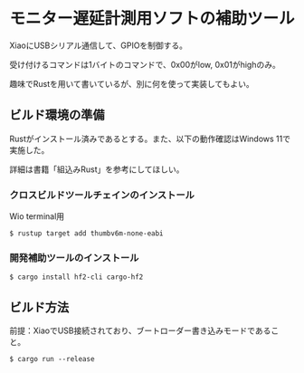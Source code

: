 # モニター遅延計測用ソフトの補助ツール

XiaoにUSBシリアル通信して、GPIOを制御する。

受け付けるコマンドは1バイトのコマンドで、0x00がlow, 0x01がhighのみ。

趣味でRustを用いて書いているが、別に何を使って実装してもよい。

## ビルド環境の準備

Rustがインストール済みであるとする。また、以下の動作確認はWindows 11で実施した。

詳細は書籍「組込みRust」を参考にしてほしい。

### クロスビルドツールチェインのインストール

Wio terminal用

```
$ rustup target add thumbv6m-none-eabi
```

### 開発補助ツールのインストール

```
$ cargo install hf2-cli cargo-hf2
```

## ビルド方法

前提：XiaoでUSB接続されており、ブートローダー書き込みモードであること。

```
$ cargo run --release
```